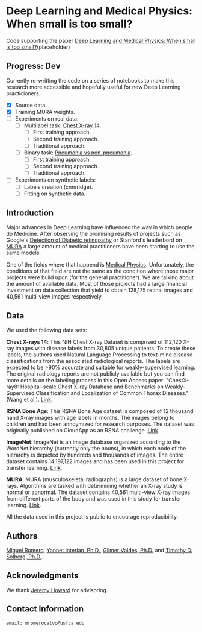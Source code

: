 # Deep Learning and Medical Physics: When small is too small?

Code supporting the paper [Deep Learning and Medical Physics: When small is too small?](www.placeholder.com)(placeholder)

## Progress: Dev

Currently re-writting the code on a series of notebooks to make this research more accessible and hopefully useful for new Deep Learning practicioners.

- [X] Source data.
- [X] Training MURA weights.
- [ ] Experiments on real data: 
  - [ ] Multilabel task: [Chest X-ray 14](https://www.kaggle.com/nih-chest-xrays/data).
	  - [ ] First training approach.
	  - [ ] Second training approach.
	  - [ ] Traditional approach.
  - [ ] Binary task: [Pneumonia vs non-pneumonia](https://www.kaggle.com/nih-chest-xrays/data).
    - [ ] First training approach.
    - [ ] Second training approach.
    - [ ] Traditional approach.
- [ ] Experiments on synthetic labels:
  - [ ] Labels creation (cnn/ridge).
  - [ ] Fitting on synthetic data.

## Introduction

Major advances in Deep Learning have influenced the way in which people do Medicine. After observing the promising results of projects such as Google's [Detection of Diabetic retinopathy](https://ai.googleblog.com/2016/11/deep-learning-for-detection-of-diabetic.html) or Stanford's leaderbord on [MURA](https://stanfordmlgroup.github.io/competitions/mura/) a large amount of medical practitioners have been starting to use the same models. 

One of the fields where that happend is [Medical Physics](https://medicalphysics.duke.edu/medical_physics). Unfortunately, the conditions of that field are not the same as the condition where those major projects were build upon (for the general practitioner). We are talking about the amount of available data. Most of those projects had a large financial investment on data collection that yield to obtain 128,175 retinal images and 40,561 multi-view images respectively.

## Data

We used the following data sets:

**Chest X-rays 14**: This NIH Chest X-ray Dataset is comprised of 112,120 X-ray images with disease labels from 30,805 unique patients. To create these labels, the authors used Natural Language Processing to text-mine disease classifications from the associated radiological reports. The labels are expected to be >90% accurate and suitable for weakly-supervised learning. The original radiology reports are not publicly available but you can find more details on the labeling process in this Open Access paper: "ChestX-ray8: Hospital-scale Chest X-ray Database and Benchmarks on Weakly-Supervised Classification and Localization of Common Thorax Diseases." (Wang et al.). [Link](https://www.kaggle.com/nih-chest-xrays/data).

**RSNA Bone Age**: This RSNA Bone Age dataset is composed of 12 thousand hand X-ray images with age labels in months. The images belong to children and had been annoymized for research purposes. The dataset was originally published on CloudApp as an RSNA challenge. [Link](https://www.kaggle.com/kmader/rsna-bone-age).

**ImageNet**: ImageNet is an image database organized according to the WordNet hierarchy (currently only the nouns), in which each node of the hierarchy is depicted by hundreds and thousands of images. The entire dataset contains 14,197,122 images and has been used in this project for transfer learning. [Link](http://www.image-net.org/).

**MURA**: MURA (musculoskeletal radiographs) is a large dataset of bone X-rays. Algorithms are tasked with determining whether an X-ray study is normal or abnormal. The dataset contains 40,561 multi-view X-ray images from different parts of the body and was used in this study for transfer learning. [Link](https://stanfordmlgroup.github.io/competitions/mura/).

All the data used in this project is public to encourage reproducibility.

## Authors

[Miguel Romero](https://github.com/r0mer0m), [Yannet Interian, Ph.D.](https://www.usfca.edu/faculty/yannet-interian), [Gilmer Valdes, Ph.D.](https://radonc.ucsf.edu/gilmer-valdes) and [Timothy D. Solberg, Ph.D.](https://radonc.ucsf.edu/tim-solberg).

## Acknowledgments

We thank [Jeremy Howard](https://www.usfca.edu/faculty/jeremy-howard) for advisoring.

## Contact Information

`email: mromerocalvo@usfca.edu`

